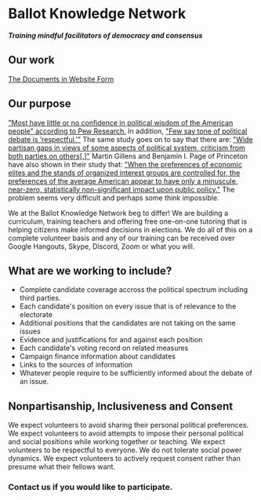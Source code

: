 # Ballot Knowledge Network
**_Training mindful facilitators of democracy and consensus_**

## Our work
[The Documents in Website Form](https://www.ballot-knowledge-network.org/)

## Our purpose

["Most have little or no confidence in political wisdom of the American people" according to Pew Research.](http://www.people-press.org/2018/04/26/the-public-the-political-system-and-american-democracy/overview_3-6/) In addition, ["Few say tone of political debate is ‘respectful.’"](http://www.people-press.org/2018/04/26/the-public-the-political-system-and-american-democracy/) The same study goes on to say that there are: ["Wide partisan gaps in views of some aspects of political system, criticism from both parties on others[.]"](http://www.people-press.org/2018/04/26/the-public-the-political-system-and-american-democracy/overview_6-4/) Martin Gillens and Benjamin I. Page of Princeton have also shown in their study that: ["When the preferences of economic elites and the stands of organized interest groups are controlled for, the preferences of the average American appear to have only a minuscule, near-zero, statistically non-significant impact upon public policy."](https://scholar.princeton.edu/sites/default/files/mgilens/files/gilens_and_page_2014_-testing_theories_of_american_politics.doc.pdf) The problem seems very difficult and perhaps some think impossible.

We at the Ballot Knowledge Network beg to differ! We are building a curriculum, training teachers and offering free one-on-one tutoring that is helping citizens make informed decisions in elections. We do all of this on a complete volunteer basis and any of our training can be received over Google Hangouts, Skype, Discord, Zoom or what you will.

## What are we working to include?

* Complete candidate coverage accross the political spectrum including third parties.
* Each candidate's position on every issue that is of relevance to the electorate
* Additional positions that the candidates are not taking on the same issues
* Evidence and justifications for and against each position
* Each candidate's voting record on related measures
* Campaign finance information about candidates
* Links to the sources of information
* Whatever people require to be sufficiently informed about the debate of an issue.

## Nonpartisanship, Inclusiveness and Consent

We expect volunteers to avoid sharing their personal political preferences. We expect volunteers to avoid attempts to impose their personal political and social positions while working together or teaching. We expect volunteers to be respectful to everyone. We do not tolerate social power dynamics. We expect volunteers to actively request consent rather than presume what their fellows want.

### Contact us if you would like to participate.
